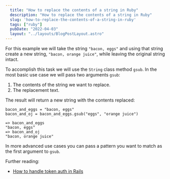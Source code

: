 ```yaml
---
  title: "How to replace the contents of a string in Ruby"
  description: "How to replace the contents of a string in Ruby"
  slug: 'how-to-replace-the-contents-of-a-string-in-ruby'
  tags: ["ruby"]
  pubDate: "2022-04-03"
  layout: "../layouts/BlogPostLayout.astro"
---
```


For this example we will take the string `"bacon, eggs"` and using that string create a new string, `"bacon, orange juice"`, while leaving the original string intact.

To accomplish this task we will use the `String` class method `gsub`. In the most basic use case we will pass two arguments `gsub`:
1. The contents of the string we want to replace.
2. The replacement text.

The result will return a new string with the contents replaced:
```
bacon_and_eggs = "bacon, eggs"
bacon_and_oj = bacon_and_eggs.gsub("eggs", "orange juice")

=> bacon_and_eggs
"bacon, eggs"
=> bacon_and_oj
"bacon, orange juice"
```

In more advanced use cases you can pass a pattern you want to match as the first argument to `gsub`.

Further reading:
- [How to handle token auth in Rails](https://tinytechtuts.com/2022-how-to-handle-token-auth-in-rails/)
